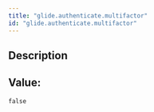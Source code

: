 ```yaml
---
title: "glide.authenticate.multifactor"
id: "glide.authenticate.multifactor"
---
```

## Description



## Value: 
```
false
```